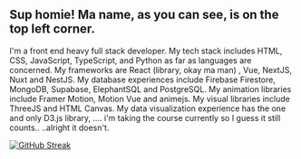 ## Sup homie! Ma name, as you can see, is on the top left corner.

I'm a front end heavy full stack developer. 
My tech stack includes HTML, CSS, JavaScript, TypeScript, and Python as far as languages are concerned.
My frameworks are React (library, okay ma man) , Vue, NextJS, Nuxt and NestJS.
My database experiences include Firebase Firestore, MongoDB, Supabase, ElephantSQL and PostgreSQL.
My animation libraries include Framer Motion, Motion Vue and animejs.
My visual libraries include ThreeJS and HTML Canvas.
My data visualization experience has the one and only D3.js library, .... i'm taking the course currently so I guess it still counts.. ..alright it doesn't.

[![GitHub Streak](https://streak-stats.demolab.com?user=adan-ayaz-stan&theme=aura&hide_border=true&date_format=M%20j%5B%2C%20Y%5D)](https://git.io/streak-stats)
